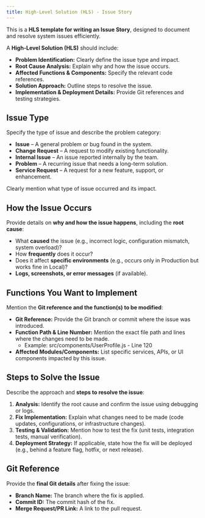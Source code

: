 ```yaml
---
title: High-Level Solution (HLS) - Issue Story 
---
```

  
This is a **HLS template for writing an Issue Story**, designed to document and resolve system issues efficiently. 

A **High-Level Solution (HLS)** should include:  
- **Problem Identification:** Clearly define the issue type and impact.  
- **Root Cause Analysis:** Explain why and how the issue occurs.  
- **Affected Functions & Components:** Specify the relevant code references.  
- **Solution Approach:** Outline steps to resolve the issue.  
- **Implementation & Deployment Details:** Provide Git references and testing strategies.  

## Issue Type  
Specify the type of issue and describe the problem category:  
- **Issue** – A general problem or bug found in the system.  
- **Change Request** – A request to modify existing functionality.  
- **Internal Issue** – An issue reported internally by the team.  
- **Problem** – A recurring issue that needs a long-term solution.  
- **Service Request** – A request for a new feature, support, or enhancement.  

Clearly mention what type of issue occurred and its impact.  

## How the Issue Occurs 
Provide details on **why and how the issue happens**, including the **root cause**:  
- What **caused** the issue (e.g., incorrect logic, configuration mismatch, system overload)?  
- How **frequently** does it occur?  
- Does it affect **specific environments** (e.g., occurs only in Production but works fine in Local)?  
- **Logs, screenshots, or error messages** (if available).  

## Functions You Want to Implement  
Mention the **Git reference and the function(s) to be modified**:  
- **Git Reference:** Provide the Git branch or commit where the issue was introduced.  
- **Function Path & Line Number:** Mention the exact file path and lines where the changes need to be made.  
  - Example: src/components/UserProfile.js - Line 120  
- **Affected Modules/Components:** List specific services, APIs, or UI components impacted by this issue.  

## Steps to Solve the Issue  
Describe the approach and **steps to resolve the issue**:  
1. **Analysis:** Identify the root cause and confirm the issue using debugging or logs.  
2. **Fix Implementation:** Explain what changes need to be made (code updates, configurations, or infrastructure changes).  
3. **Testing & Validation:** Mention how to test the fix (unit tests, integration tests, manual verification).  
4. **Deployment Strategy:** If applicable, state how the fix will be deployed (e.g., behind a feature flag, hotfix, or next release).  

## Git Reference  
Provide the **final Git details** after fixing the issue:  
- **Branch Name:** The branch where the fix is applied.  
- **Commit ID:** The commit hash of the fix.  
- **Merge Request/PR Link:** A link to the pull request.  
